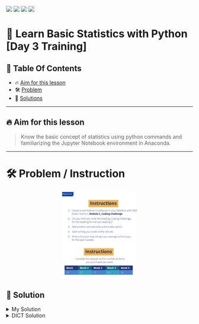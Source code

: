<a href="https://github.com/Donard20" target="_blank"><img src="https://img.shields.io/badge/View-My%20Profile-informational?style=for-the-badge&logo=github"></a>   <a href="https://github.com/Donard20?tab=repositories" target="_blank"><img src="https://img.shields.io/badge/View-My%20Repositories-yellow?style=for-the-badge&logo=github"></a>   <a href="https://github.com/Donard20/Eskwelabs-SQL-Training-for-Public-" target="_blank"><img src="https://img.shields.io/badge/View-This%20Repository-green?style=for-the-badge&logo=github"></a>  <img src="https://img.shields.io/badge/View-LinkedIn-green?style=social&logo=linkedin"></a>

# 📜 Learn Basic Statistics with Python [Day 3 Training]

## 📖 Table Of Contents
* 🔥 [Aim for this lesson](#aim)
* 🛠️ [Problem ](#problem-statement)
* 🚀 [Solutions](#solutions)

---

## 🔥 Aim for this lesson

> Know the basic concept of statistics using python commands and familiarizing the Jupyter Notebook environment in Anaconda.
 

---
# 🛠️ Problem / Instruction
<p align="center">
<img src="https://github.com/Donard20/learn-basic-statistics-python-DICT/blob/main/IMG/instruction_1.png" width=40% height=40%>

  ## 🚀 Solution
 


<details>
<summary>
My Solution
</summary>
<p align="center">
<img src="https://github.com/Donard20/learn-basic-statistics-python-DICT/blob/main/IMG/solution_1.png" width=80% height=80%>


 </details>
  

<details>
<summary>
DICT Solution
</summary>
<p align="center">
<img src="https://github.com/Donard20/learn-basic-statistics-python-DICT/blob/main/IMG/solution_1_DICT.png" width=80% height=80%>


  
  
  
  
  
  
  
  
  

